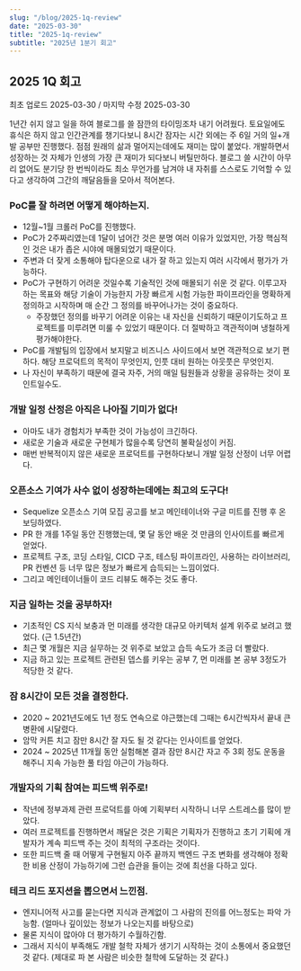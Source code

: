 ```yaml
---
slug: "/blog/2025-1q-review"
date: "2025-03-30"
title: "2025-1q-review"
subtitle: "2025년 1분기 회고"
---
```


## **2025 1Q 회고**

<p class="text-time">최초 업로드 2025-03-30 / 마지막 수정 2025-03-30</p>

1년간 쉬지 않고 일을 하여 블로그를 쓸 잠깐의 타이밍조차 내기 어려웠다. 토요일에도 휴식은 하지 않고 인간관계를 챙기다보니 8시간 잠자는 시간 외에는 주 6일 거의 일+개발 공부만 진행했다.
점점 원래의 삶과 멀어지는데에도 재미는 많이 붙었다. 개발하면서 성장하는 것 자체가 인생의 가장 큰 재미가 되다보니 버틸만하다. 블로그 쓸 시간이 아무리 없어도 분기당 한 번씩이라도 최소
무언가를 남겨야 내 자취를 스스로도 기억할 수 있다고 생각하여 그간의 깨달음들을 모아서 적어본다.

### PoC를 잘 하려면 어떻게 해야하는지.

- 12월~1월 크롤러 PoC를 진행했다.
- PoC가 2주짜리였는데 1달이 넘어간 것은 분명 여러 이유가 있었지만, 가장 핵심적인 것은 내가 좁은 시야에 매몰되었기 때문이다.
- 주변과 더 잦게 소통해야 탑다운으로 내가 잘 하고 있는지 여러 시각에서 평가가 가능하다.
- PoC가 구현하기 어려운 것일수록 기술적인 것에 매몰되기 쉬운 것 같다. 이루고자 하는 목표와 해당 기술이 가능한지 가장 빠르게 시험 가능한 파이프라인을 명확하게 정의하고 시작하며 매 순간 그 정의를 바꾸어나가는 것이 중요하다.
  - 주장했던 정의를 바꾸기 어려운 이유는 내 자신을 신뢰하기 때문이기도하고 프로젝트를 미루려면 미룰 수 있었기 때문이다. 더 절박하고 객관적이며 냉철하게 평가해야한다.
- PoC를 개발팀의 입장에서 보지말고 비즈니스 사이드에서 보면 객관적으로 보기 편하다. 해당 프로덕트의 목적이 무엇인지, 인풋 대비 원하는 아웃풋은 무엇인지.
- 나 자신이 부족하기 때문에 결국 자주, 거의 매일 팀원들과 상황을 공유하는 것이 포인트일수도.

### 개발 일정 산정은 아직은 나아질 기미가 없다!

- 아마도 내가 경험치가 부족한 것이 가능성이 크긴하다.
- 새로운 기술과 새로운 구현체가 많을수록 당연히 불확실성이 커짐.
- 매번 반복적이지 않은 새로운 프로덕트를 구현하다보니 개발 일정 산정이 너무 어렵다.

### 오픈소스 기여가 사수 없이 성장하는데에는 최고의 도구다!

- Sequelize 오픈소스 기여 모집 공고를 보고 메인테이너와 구글 미트를 진행 후 온보딩하였다.
- PR 한 개를 1주일 동안 진행했는데, 몇 달 동안 배운 것 만큼의 인사이트를 빠르게 얻었다.
- 프로젝트 구조, 코딩 스타일, CICD 구조, 테스팅 파이프라인, 사용하는 라이브러리, PR 컨벤션 등 너무 많은 정보가 빠르게 습득되는 느낌이었다.
- 그리고 메인테이너들이 코드 리뷰도 해주는 것도 좋다.

### 지금 일하는 것을 공부하자!

- 기초적인 CS 지식 보충과 먼 미래를 생각한 대규모 아키텍처 설계 위주로 보려고 했었다. (근 1.5년간)
- 최근 몇 개월은 지금 실무하는 것 위주로 보았고 습득 속도가 조금 더 빨랐다.
- 지금 하고 있는 프로젝트 관련된 뎁스를 키우는 공부 7, 먼 미래를 본 공부 3정도가 적당한 것 같다.

### 잠 8시간이 모든 것을 결정한다.

- 2020 ~ 2021년도에도 1년 정도 연속으로 야근했는데 그때는 6시간씩자서 끝내 큰 병환에 시달렸다.
- 암막 커튼 치고 잠만 8시간 잘 자도 될 것 같다는 인사이트를 얻었다.
- 2024 ~ 2025년 11개월 동안 실험해본 결과 잠만 8시간 자고 주 3회 정도 운동을 해주니 지속 가능한 풀 타임 야근이 가능하다.

### 개발자의 기획 참여는 피드백 위주로!

- 작년에 정부과제 관련 프로덕트를 아예 기획부터 시작하니 너무 스트레스를 많이 받았다.
- 여러 프로젝트를 진행하면서 깨달은 것은 기획은 기획자가 진행하고 초기 기획에 개발자가 계속 피드백 주는 것이 최적의 구조라는 것이다.
- 또한 피드백 줄 때 어떻게 구현될지 아주 끝까지 백엔드 구조 변화를 생각해야 정확한 비용 산정이 가능하기에 그런 습관을 들이는 것에 최선을 다하고 있다.

### 테크 리드 포지션을 뽑으면서 느낀점.

- 엔지니어적 사고를 묻는다면 지식과 관계없이 그 사람의 진의를 어느정도는 파악 가능함. (얼마나 깊이있는 정보가 나오는지를 바탕으로)
- 물론 지식이 많아야 더 평가하기 수월하긴함.
- 그래서 지식이 부족해도 개발 철학 자체가 생기기 시작하는 것이 소통에서 중요했던 것 같다. (제대로 파 본 사람은 비슷한 철학에 도달하는 것 같다.)
